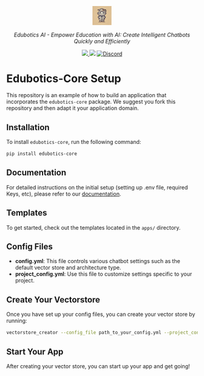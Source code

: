 <p align="center">
  <a href="http://docs.edubotics.ai/">
    <img src="https://github.com/edubotics-ai/.github/blob/main/assets/images/edubot-mascot.png?raw=true" alt="edubotics-ai" width="10%" height="10%">
  </a>
</p>
<p align="center">
    <em>Edubotics AI - Empower Education with AI: Create Intelligent Chatbots Quickly and Efficiently</em>
</p>
<p align="center">   
  <a href="https://github.com/edubotics-ai/edubotics-app/blob/main/LICENSE">
    <img src="https://img.shields.io/github/license/edubotics-ai/edubotics-app.svg">
  </a>
  <img src="https://img.shields.io/github/stars/edubotics-ai/edubotics-app.svg">
  <a href="https://discord.com/channels/1293271626036805653">
    <img alt="Discord" src="https://img.shields.io/discord/1293271626036805653?style=flat&logo=discord&label=Discord">
  </a>

</p>

# Edubotics-Core Setup

This repository is an example of how to build an application that incorporates the `edubotics-core` package. We suggest you fork this repository and
then adapt it your application domain.

## Installation

To install `edubotics-core`, run the following command:

```bash
pip install edubotics-core
```

## Documentation

For detailed instructions on the initial setup (setting up .env file, required Keys, etc), please refer to our [documentation](http://docs.edubotics.ai).

## Templates

To get started, check out the templates located in the `apps/` directory.

## Config Files

- **config.yml**: This file controls various chatbot settings such as the default vector store and architecture type.
- **project_config.yml**: Use this file to customize settings specific to your project.

## Create Your Vectorstore

Once you have set up your config files, you can create your vector store by running:

```bash
vectorstore_creator --config_file path_to_your_config.yml --project_config_file path_to_your_project_config.yml
```

## Start Your App

After creating your vector store, you can start up your app and get going!

